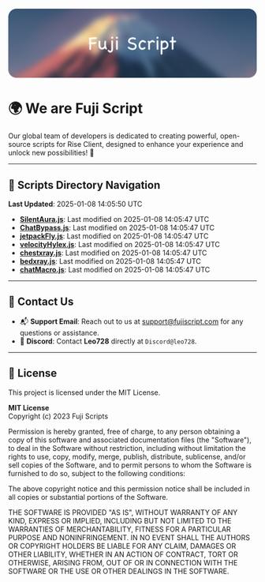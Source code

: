 ![Banner](.github/b.webp)

# 🌍 **We are Fuji Script**

Our global team of developers is dedicated to creating powerful, open-source scripts for Rise Client, designed to enhance your experience and unlock new possibilities! 🌟

---
<!-- SCRIPTS_NAVIGATION_START -->
## 📂 **Scripts Directory Navigation**

**Last Updated**: 2025-01-08 14:05:50 UTC

- **[SilentAura.js](scripts/SilentAura.js)**: Last modified on 2025-01-08 14:05:47 UTC
- **[ChatBypass.js](scripts/ChatBypass.js)**: Last modified on 2025-01-08 14:05:47 UTC
- **[jetpackFly.js](scripts/jetpackFly.js)**: Last modified on 2025-01-08 14:05:47 UTC
- **[velocityHylex.js](scripts/velocityHylex.js)**: Last modified on 2025-01-08 14:05:47 UTC
- **[chestxray.js](scripts/chestxray.js)**: Last modified on 2025-01-08 14:05:47 UTC
- **[bedxray.js](scripts/bedxray.js)**: Last modified on 2025-01-08 14:05:47 UTC
- **[chatMacro.js](scripts/chatMacro.js)**: Last modified on 2025-01-08 14:05:47 UTC

<!-- SCRIPTS_NAVIGATION_END -->

---

## 💬 **Contact Us**  
- 📬 **Support Email**: Reach out to us at [support@fujiscript.com](mailto:support@fujiscript.com) for any questions or assistance.  
- 💬 **Discord**: Contact **Leo728** directly at `Discord@leo728`.

---

## 📜 **License**

This project is licensed under the MIT License.  

**MIT License**  
Copyright (c) 2023 Fuji Scripts  

Permission is hereby granted, free of charge, to any person obtaining a copy of this software and associated documentation files (the "Software"), to deal in the Software without restriction, including without limitation the rights to use, copy, modify, merge, publish, distribute, sublicense, and/or sell copies of the Software, and to permit persons to whom the Software is furnished to do so, subject to the following conditions:  

The above copyright notice and this permission notice shall be included in all copies or substantial portions of the Software.  

THE SOFTWARE IS PROVIDED "AS IS", WITHOUT WARRANTY OF ANY KIND, EXPRESS OR IMPLIED, INCLUDING BUT NOT LIMITED TO THE WARRANTIES OF MERCHANTABILITY, FITNESS FOR A PARTICULAR PURPOSE AND NONINFRINGEMENT. IN NO EVENT SHALL THE AUTHORS OR COPYRIGHT HOLDERS BE LIABLE FOR ANY CLAIM, DAMAGES OR OTHER LIABILITY, WHETHER IN AN ACTION OF CONTRACT, TORT OR OTHERWISE, ARISING FROM, OUT OF OR IN CONNECTION WITH THE SOFTWARE OR THE USE OR OTHER DEALINGS IN THE SOFTWARE.  
